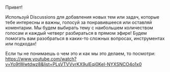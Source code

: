 Привет!

Используй Discussions для добавления новых тем или задач, которые тебе интересны и важны, голосуй за понравившееся или оставляй коментарии. 
Мы будем выбирать тему с наибольшем количеством голосам и каждый четверг разбираться в прямом эфире! Будем помогать вам разобраться в каких-то сложных вопросах, инструментах или подходах!

Если ты не понимаешь о чем это и как мы это делаем, то посмотри:
https://www.youtube.com/watch?v=Yo9tWwtdwz8&list=PLsVTVVvrKX9ulEqi0KeI-NYXSNCO4o1x0

